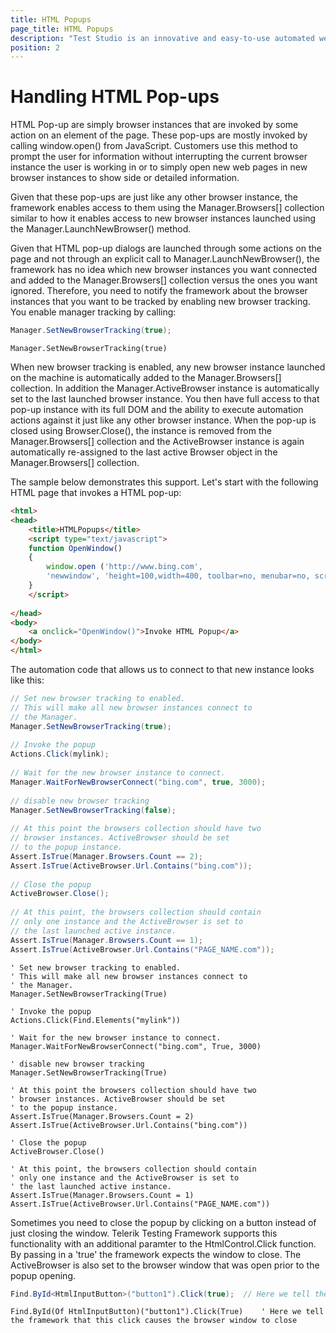 ```yaml
---
title: HTML Popups
page_title: HTML Popups
description: "Test Studio is an innovative and easy-to-use automated web, WPF and load testing solution. Test Studio tests support essential technologies like ASP.NET AJAX, Silverlight, PHP and MVC. HTML5, Testing framework, functional testing, performance testing, load testing, exploratory testing, manual testing."
position: 2
---
```

# Handling HTML Pop-ups

HTML Pop-up are simply browser instances that are invoked by some action on an element of the page. These pop-ups are mostly invoked by calling window.open() from JavaScript. Customers use this method to prompt the user for information without interrupting the current browser instance the user is working in or to simply open new web pages in new browser instances to show side or detailed information.
 
Given that these pop-ups are just like any other browser instance, the framework enables access to them using the Manager.Browsers[] collection similar to how it enables access to new browser instances launched using the Manager.LaunchNewBrowser() method.
 
Given that HTML pop-up dialogs are launched through some actions on the page and not through an explicit call to Manager.LaunchNewBrowser(), the framework has no idea which new browser instances you want connected and added to the Manager.Browsers[] collection versus the ones you want ignored. Therefore, you need to notify the framework about the browser instances that you want to be tracked by enabling new browser tracking. You enable manager tracking by calling:

````C#
Manager.SetNewBrowserTracking(true);
````
 

````VB
Manager.SetNewBrowserTracking(true)
````

When new browser tracking is enabled, any new browser instance launched on the machine is automatically added to the Manager.Browsers[] collection. In addition the Manager.ActiveBrowser instance is automatically set to the last launched browser instance. You then have full access to that pop-up instance with its full DOM and the ability to execute automation actions against it just like any other browser instance. When the pop-up is closed using Browser.Close(), the instance is removed from the Manager.Browsers[] collection and the ActiveBrowser instance is again automatically re-assigned to the last active Browser object in the Manager.Browsers[] collection.
 
The sample below demonstrates this support. Let's start with the following HTML page that invokes a HTML pop-up:


````HTML
<html>
<head>
    <title>HTMLPopups</title>
    <script type="text/javascript">
    function OpenWindow()
    {
        window.open ('http://www.bing.com',
        'newwindow', 'height=100,width=400, toolbar=no, menubar=no, scrollbars=no, resizable=no,location=no, directories=no,status=no')
    }
    </script>
  
</head>
<body>
    <a onclick="OpenWindow()">Invoke HTML Popup</a>
</body>
</html>
````

The automation code that allows us to connect to that new instance looks like this:

````C#
// Set new browser tracking to enabled.
// This will make all new browser instances connect to
// the Manager.
Manager.SetNewBrowserTracking(true);
  
// Invoke the popup
Actions.Click(mylink);
  
// Wait for the new browser instance to connect.
Manager.WaitForNewBrowserConnect("bing.com", true, 3000);
  
// disable new browser tracking
Manager.SetNewBrowserTracking(false);
  
// At this point the browsers collection should have two
// browser instances. ActiveBrowser should be set 
// to the popup instance.
Assert.IsTrue(Manager.Browsers.Count == 2);
Assert.IsTrue(ActiveBrowser.Url.Contains("bing.com"));
  
// Close the popup
ActiveBrowser.Close();
  
// At this point, the browsers collection should contain
// only one instance and the ActiveBrowser is set to 
// the last launched active instance.
Assert.IsTrue(Manager.Browsers.Count == 1);
Assert.IsTrue(ActiveBrowser.Url.Contains("PAGE_NAME.com"));
````
 

````VB
' Set new browser tracking to enabled.
' This will make all new browser instances connect to
' the Manager.
Manager.SetNewBrowserTracking(True)

' Invoke the popup
Actions.Click(Find.Elements("mylink"))

' Wait for the new browser instance to connect.
Manager.WaitForNewBrowserConnect("bing.com", True, 3000)

' disable new browser tracking
Manager.SetNewBrowserTracking(True)

' At this point the browsers collection should have two
' browser instances. ActiveBrowser should be set 
' to the popup instance.
Assert.IsTrue(Manager.Browsers.Count = 2)
Assert.IsTrue(ActiveBrowser.Url.Contains("bing.com"))

' Close the popup
ActiveBrowser.Close()

' At this point, the browsers collection should contain
' only one instance and the ActiveBrowser is set to 
' the last launched active instance.
Assert.IsTrue(Manager.Browsers.Count = 1)
Assert.IsTrue(ActiveBrowser.Url.Contains("PAGE_NAME.com"))
````

Sometimes you need to close the popup by clicking on a button instead of just closing the window. Telerik Testing Framework supports this functionality with an additional paramter to the HtmlControl.Click function. By passing in a 'true' the framework expects the window to close. The ActiveBrowser is also set to the browser window that was open prior to the popup opening.

````C#
Find.ById<HtmlInputButton>("button1").Click(true);  // Here we tell the framework that this click causes the browser window to close
````
 

````VB
Find.ById(Of HtmlInputButton)("button1").Click(True)    ' Here we tell the framework that this click causes the browser window to close
````

